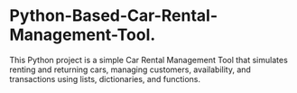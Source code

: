 # Python-Based-Car-Rental-Management-Tool.
This Python project is a simple Car Rental Management Tool that simulates renting and returning cars, managing customers, availability, and transactions using lists, dictionaries, and functions.
